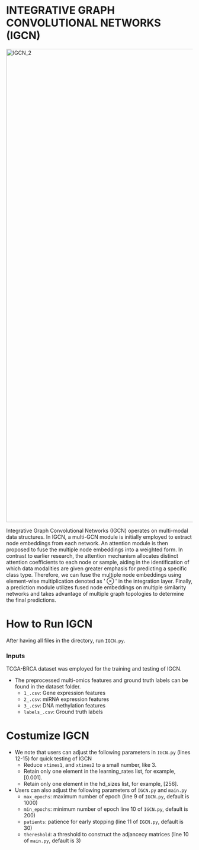 # INTEGRATIVE GRAPH CONVOLUTIONAL NETWORKS (IGCN)
<img width="1275" alt="IGCN_2" src="https://github.com/bozdaglab/IGCN/assets/71089544/149bdfd7-7d4e-40e6-937c-5b7c13c2240a">

Integrative Graph Convolutional Networks (IGCN) operates on multi-modal data structures. In IGCN, a multi-GCN module is initially employed to extract node embeddings from each network.
An attention module is then proposed to fuse the multiple node embeddings into a weighted form. 
In contrast to earlier research, the attention mechanism allocates distinct attention coefficients to each node or sample,
aiding in the identification of which data modalities are given greater emphasis for predicting a specific class type. Therefore,
we can fuse the multiple node embeddings using element-wise
multiplication denoted as ' $\otimes$ ' in the integration layer.
Finally, a prediction module utilizes fused node
embeddings on multiple similarity networks and takes advantage of multiple graph topologies to determine the final predictions.

# How to Run IGCN
After having all files in the directory, run `IGCN.py`.
### Inputs
TCGA-BRCA dataset was employed for the training and testing of IGCN. 
* The preprocessed multi-omics features and ground truth labels can be found in the dataset folder.
   * `1_.csv`: Gene expression features
   * `2_.csv`: miRNA expression features
   * `3_.csv`: DNA methylation features
   * `labels_.csv`: Ground truth labels
# Costumize IGCN
* We note that users can adjust the following parameters in `IGCN.py` (lines 12-15) for quick testing of IGCN
   * Reduce `xtimes1`, and `xtimes2` to a small number, like 3.
   * Retain only one element in the learning_rates list, for example, [0.001].
   * Retain only one element in the hd_sizes list, for example, [256].
* Users can also adjust the following parameters of `IGCN.py` and `main.py`
   * `max_epochs`: maximum number of epoch (line 9 of `IGCN.py`, default is 1000) 
   * `min_epochs`: minimum number of epoch line 10 of `IGCN.py`, default is 200)
   * `patients`: patience for early stopping (line 11 of `IGCN.py`, default is 30)
   *  `thereshold`: a threshold to construct the adjancecy matrices (line 10 of `main.py`, default is 3)

